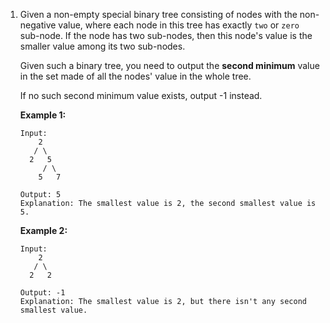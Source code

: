 1. Given a non-empty special binary tree consisting of nodes with the non-negative value, where each node in this tree has exactly `two` or `zero` sub-node. If the node has two sub-nodes, then this node's value is the smaller value among its two sub-nodes.

   Given such a binary tree, you need to output the **second minimum** value in the set made of all the nodes' value in the whole tree.

   If no such second minimum value exists, output -1 instead.

   **Example 1:**

   ```
   Input: 
       2
      / \
     2   5
        / \
       5   7
   
   Output: 5
   Explanation: The smallest value is 2, the second smallest value is 5.
   ```



   **Example 2:**

   ```
   Input: 
       2
      / \
     2   2
   
   Output: -1
   Explanation: The smallest value is 2, but there isn't any second smallest value.
   ```